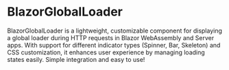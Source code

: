 # BlazorGlobalLoader
 BlazorGlobalLoader is a lightweight, customizable component for displaying a global loader during HTTP requests in Blazor WebAssembly and Server apps. With support for different indicator types (Spinner, Bar, Skeleton) and CSS customization, it enhances user experience by managing loading states easily. Simple integration and easy to use!
